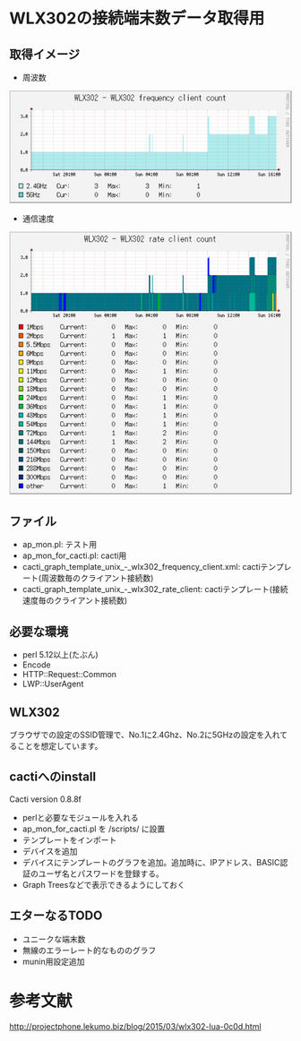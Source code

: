# WLX302の接続端末数データ取得用

## 取得イメージ

* 周波数

![周波数](https://github.com/rarere/wlx302monitor/blob/master/img/freq.png)

* 通信速度

![通信速度](https://github.com/rarere/wlx302monitor/blob/master/img/speed.png)

## ファイル

* ap_mon.pl: テスト用
* ap_mon_for_cacti.pl: cacti用
* cacti_graph_template_unix_-_wlx302_frequency_client.xml: cactiテンプレート(周波数毎のクライアント接続数)
* cacti_graph_template_unix_-_wlx302_rate_client: cactiテンプレート(接続速度毎のクライアント接続数)

## 必要な環境

* perl 5.12以上(たぶん)
* Encode
* HTTP::Request::Common
* LWP::UserAgent

## WLX302

ブラウザでの設定のSSID管理で、No.1に2.4Ghz、No.2に5GHzの設定を入れてることを想定しています。

## cactiへのinstall

Cacti version 0.8.8f

* perlと必要なモジュールを入れる
* ap_mon_for_cacti.pl を <cacti>/scripts/ に設置
* テンプレートをインポート
* デバイスを追加
* デバイスにテンプレートのグラフを追加。追加時に、IPアドレス、BASIC認証のユーザ名とパスワードを登録する。
* Graph Treesなどで表示できるようにしておく

## エターなるTODO

* ユニークな端末数
* 無線のエラーレート的なもののグラフ
* munin用設定追加

# 参考文献

http://projectphone.lekumo.biz/blog/2015/03/wlx302-lua-0c0d.html
